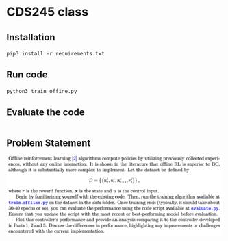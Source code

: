 # CDS245 class

## Installation 

```
pip3 install -r requirements.txt
```

## Run code

```
python3 train_offine.py
```

## Evaluate the code

```

```

## Problem Statement

![Problem Statement](problem_statement.png)
